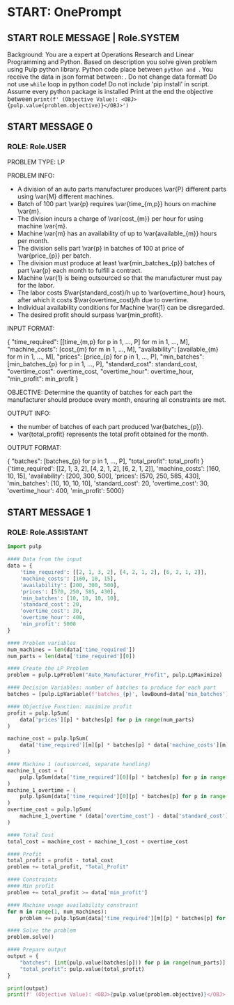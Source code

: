 # START: OnePrompt 
## START ROLE MESSAGE | Role.SYSTEM 
Background: You are a expert at Operations Research and Linear Programming and Python. Based on description you solve given problem using Pulp python library. Python code place between ```python and ```. You receive the data in json format between: <DATA></DATA>. Do not change data format! Do not use `while` loop in python code! Do not include 'pip install' in script. Assume every python package is installed Print at the end the objective between <OBJ></OBJ> `print(f' (Objective Value): <OBJ>{pulp.value(problem.objective)}</OBJ>')`  
## START MESSAGE 0 
### ROLE: Role.USER
<DESCRIPTION>
PROBLEM TYPE: LP

PROBLEM INFO:

- A division of an auto parts manufacturer produces \var{P} different parts using \var{M} different machines.
- Batch of 100 part \var{p} requires \var{time_{m,p}} hours on machine \var{m}.
- The division incurs a charge of \var{cost_{m}} per hour for using machine \var{m}.
- Machine \var{m} has an availability of up to \var{available_{m}} hours per month.
- The division sells part \var{p} in batches of 100 at price of \var{price_{p}} per batch.
- The division must produce at least \var{min_batches_{p}} batches of part \var{p} each month to fulfill a contract.
- Machine \var{1} is being outsourced so that the manufacturer must pay for the labor.
- The labor costs $\var{standard_cost}/h up to \var{overtime_hour} hours, after which it costs $\var{overtime_cost}/h due to overtime.
- Individual availability conditions for Machine \var{1} can be disregarded.
- The desired profit should surpass \var{min_profit}.

INPUT FORMAT: 

{
    "time_required": [[time_{m,p} for p in 1, ..., P] for m in 1, ..., M],
    "machine_costs": [cost_{m} for m in 1, ..., M],
    "availability": [available_{m} for m in 1, ..., M],
    "prices": [price_{p} for p in 1, ..., P],
    "min_batches": [min_batches_{p} for p in 1, ..., P],
    "standard_cost": standard_cost,
    "overtime_cost": overtime_cost,
    "overtime_hour": overtime_hour,
    "min_profit": min_profit
}

OBJECTIVE: Determine the quantity of batches for each part the manufacturer should produce every month, ensuring all constraints are met.

OUTPUT INFO:

- the number of batches of each part produced \var{batches_{p}}.
- \var{total_profit} represents the total profit obtained for the month.

OUTPUT FORMAT:

{
    "batches": [batches_{p} for p in 1, ..., P],
    "total_profit": total_profit
}
</DESCRIPTION>
<DATA>
{'time_required': [[2, 1, 3, 2], [4, 2, 1, 2], [6, 2, 1, 2]], 'machine_costs': [160, 10, 15], 'availability': [200, 300, 500], 'prices': [570, 250, 585, 430], 'min_batches': [10, 10, 10, 10], 'standard_cost': 20, 'overtime_cost': 30, 'overtime_hour': 400, 'min_profit': 5000}</DATA>


## START MESSAGE 1 
### ROLE: Role.ASSISTANT
```python
import pulp

#### Data from the input
data = {
    'time_required': [[2, 1, 3, 2], [4, 2, 1, 2], [6, 2, 1, 2]],
    'machine_costs': [160, 10, 15],
    'availability': [200, 300, 500],
    'prices': [570, 250, 585, 430],
    'min_batches': [10, 10, 10, 10],
    'standard_cost': 20,
    'overtime_cost': 30,
    'overtime_hour': 400,
    'min_profit': 5000
}

#### Problem variables
num_machines = len(data['time_required'])
num_parts = len(data['time_required'][0])

#### Create the LP Problem
problem = pulp.LpProblem("Auto_Manufacturer_Profit", pulp.LpMaximize)

#### Decision Variables: number of batches to produce for each part
batches = [pulp.LpVariable(f'batches_{p}', lowBound=data['min_batches'][p]) for p in range(num_parts)]

#### Objective Function: maximize profit
profit = pulp.lpSum(
    data['prices'][p] * batches[p] for p in range(num_parts)
)

machine_cost = pulp.lpSum(
    data['time_required'][m][p] * batches[p] * data['machine_costs'][m] for m in range(1, num_machines) for p in range(num_parts)
)

#### Machine 1 (outsourced, separate handling)
machine_1_cost = (
    pulp.lpSum(data['time_required'][0][p] * batches[p] for p in range(num_parts)) * data['standard_cost']
)
machine_1_overtime = (
    pulp.lpSum(data['time_required'][0][p] * batches[p] for p in range(num_parts)) - data['overtime_hour']
)
overtime_cost = pulp.lpSum(
    machine_1_overtime * (data['overtime_cost'] - data['standard_cost'])
)

#### Total Cost
total_cost = machine_cost + machine_1_cost + overtime_cost

#### Profit
total_profit = profit - total_cost
problem += total_profit, "Total_Profit"

#### Constraints
#### Min profit
problem += total_profit >= data['min_profit']

#### Machine usage availability constraint
for m in range(1, num_machines):
    problem += pulp.lpSum(data['time_required'][m][p] * batches[p] for p in range(num_parts)) <= data['availability'][m]

#### Solve the problem
problem.solve()

#### Prepare output
output = {
    "batches": [int(pulp.value(batches[p])) for p in range(num_parts)],
    "total_profit": pulp.value(total_profit)
}

print(output)
print(f' (Objective Value): <OBJ>{pulp.value(problem.objective)}</OBJ>')
```

